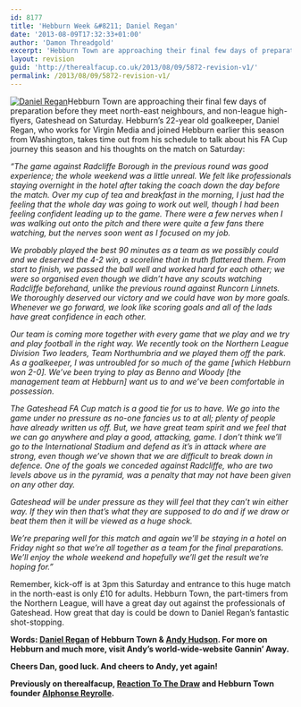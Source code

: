 ```yaml
---
id: 8177
title: 'Hebburn Week &#8211; Daniel Regan'
date: '2013-08-09T17:32:33+01:00'
author: 'Damon Threadgold'
excerpt: 'Hebburn Town are approaching their final few days of preparation before they meet north-east neighbours, and non-league high-flyers, Gateshead in the FA Cup on Saturday. Andy Hudson talks to Hebburn Town keeper Dan Regan.'
layout: revision
guid: 'http://therealfacup.co.uk/2013/08/09/5872-revision-v1/'
permalink: /2013/08/09/5872-revision-v1/
---
```


[![](http://therealfacup.co.uk/wp-content/uploads/2011/10/Daniel-Regan-350x175.jpg "Daniel Regan")](http://therealfacup.co.uk/2011/10/25/hebburn-week-daniel-regan/daniel-regan/)Hebburn Town are approaching their final few days of preparation before they meet north-east neighbours, and non-league high-flyers, Gateshead on Saturday. Hebburn’s 22-year old goalkeeper, Daniel Regan, who works for Virgin Media and joined Hebburn earlier this season from Washington, takes time out from his schedule to talk about his FA Cup journey this season and his thoughts on the match on Saturday:

*“The game against Radcliffe Borough in the previous round was good experience; the whole weekend was a little unreal. We felt like professionals staying overnight in the hotel after taking the coach down the day before the match. Over my cup of tea and breakfast in the morning, I just had the feeling that the whole day was going to work out well, though I had been feeling confident leading up to the game. There were a few nerves when I was walking out onto the pitch and there were quite a few fans there watching, but the nerves soon went as I focused on my job.*

*We probably played the best 90 minutes as a team as we possibly could and we deserved the 4-2 win, a scoreline that in truth flattered them. From start to finish, we passed the ball well and worked hard for each other; we were so organised even though we didn’t have any scouts watching Radcliffe beforehand, unlike the previous round against Runcorn Linnets. We thoroughly deserved our victory and we could have won by more goals. Whenever we go forward, we look like scoring goals and all of the lads have great confidence in each other.*

*Our team is coming more together with every game that we play and we try and play football in the right way. We recently took on the Northern League Division Two leaders, Team Northumbria and we played them off the park. As a goalkeeper, I was untroubled for so much of the game \[which Hebburn won 2-0\]. We’ve been trying to play as Benno and Woody \[the management team at Hebburn\] want us to and we’ve been comfortable in possession.*

*The Gateshead FA Cup match is a good tie for us to have. We go into the game under no pressure as no-one fancies us to at all; plenty of people have already written us off. But, we have great team spirit and we feel that we can go anywhere and play a good, attacking, game. I don’t think we’ll go to the International Stadium and defend as it’s in attack where are strong, even though we’ve shown that we are difficult to break down in defence. One of the goals we conceded against Radcliffe, who are two levels above us in the pyramid, was a penalty that may not have been given on any other day.*

*Gateshead will be under pressure as they will feel that they can’t win either way. If they win then that’s what they are supposed to do and if we draw or beat them then it will be viewed as a huge shock.*

*We’re preparing well for this match and again we’ll be staying in a hotel on Friday night so that we’re all together as a team for the final preparations. We’ll enjoy the whole weekend and hopefully we’ll get the result we’re hoping for.”*

Remember, kick-off is at 3pm this Saturday and entrance to this huge match in the north-east is only £10 for adults. Hebburn Town, the part-timers from the Northern League, will have a great day out against the professionals of Gateshead. How great that day is could be down to Daniel Regan’s fantastic shot-stopping.

**Words: [Daniel Regan](http://twitter.com/#!/Daniel_Regan22) of Hebburn Town &amp; [Andy Hudson](http://twitter.com/#!/HuddoHudson). For more on Hebburn and much more, visit Andy’s world-wide-website Gannin’ Away.**

**Cheers Dan, good luck. And cheers to Andy, yet again!**

**Previously on therealfacup, [Reaction To The Draw](http://therealfacup.co.uk/2011/10/17/draw-reaction-hebburn-v-gateshead/) and Hebburn Town founder [Alphonse Reyrolle](http://therealfacup.co.uk/2011/10/22/mr-hebburn-alphonse-to-you/).**